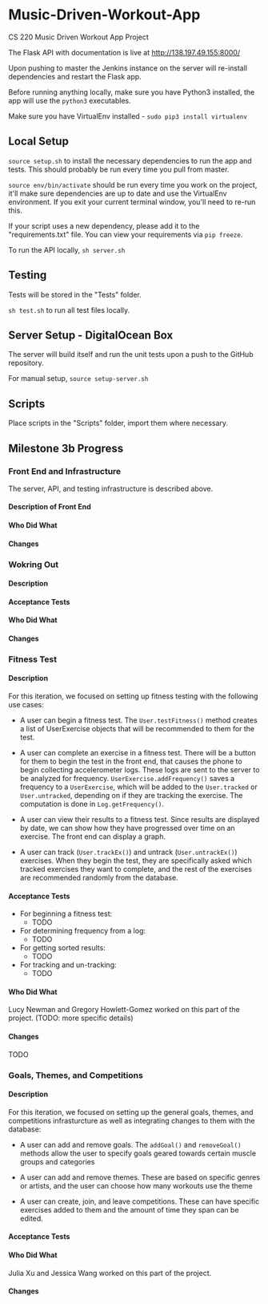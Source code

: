 # Music-Driven-Workout-App
CS 220 Music Driven Workout App Project

The Flask API  with documentation is live at http://138.197.49.155:8000/

Upon pushing to master the Jenkins instance on the server will re-install dependencies and restart the Flask app.

Before running anything locally, make sure you have Python3 installed, the app will use the ```python3``` executables.

Make sure you have VirtualEnv installed - ```sudo pip3 install virtualenv```

## Local Setup
```source setup.sh``` to install the necessary dependencies to run the app and tests. This should probably be run every time you pull from master.

```source env/bin/activate``` should be run every time you work on the project, it'll make sure dependencies are up to date and use the VirtualEnv environment. If you exit your current terminal window, you'll need to re-run this.

If your script uses a new dependency, please add it to the "requirements.txt" file. You can view your requirements via ```pip freeze```.

To run the API locally, ```sh server.sh```

## Testing
Tests will be stored in the "Tests" folder. 

```sh test.sh``` to run all test files locally.

## Server Setup - DigitalOcean Box
The server will build itself and run the unit tests upon a push to the GitHub repository.

For manual setup, ```source setup-server.sh```

## Scripts
Place scripts in the "Scripts" folder, import them where necessary.

## Milestone 3b Progress

### Front End and Infrastructure

The server, API, and testing infrastructure is described above. 

#### Description of Front End

#### Who Did What

#### Changes

### Wokring Out

#### Description

#### Acceptance Tests

#### Who Did What

#### Changes

### Fitness Test

#### Description

For this iteration, we focused on setting up fitness testing with the following use cases:

* A user can begin a fitness test. The `User.testFitness()` method creates a list of UserExercise objects that will be recommended to them for the test.

* A user can complete an exercise in a fitness test. There will be a button for them to begin the test in the front end, that causes the phone to begin collecting accelerometer logs. These logs are sent to the server to be analyzed for frequency. `UserExercise.addFrequency()` saves a frequency to a `UserExercise`, which will be added to the `User.tracked` or `User.untracked`, depending on if they are tracking the exercise. The computation is done in `Log.getFrequency()`.

* A user can view their results to a fitness test. Since results are displayed by date, we can show how they have progressed over time on an exercise. The front end can display a graph.

* A user can track (`User.trackEx()`) and untrack (`User.untrackEx()`) exercises. When they begin the test, they are specifically asked which tracked exercises they want to complete, and the rest of the exercises are recommended randomly from the database. 

#### Acceptance Tests

* For beginning a fitness test: 
    * TODO
* For determining frequency from a log:
    * TODO
* For getting sorted results:
    * TODO
* For tracking and un-tracking:
    * TODO

#### Who Did What

Lucy Newman and Gregory Howlett-Gomez worked on this part of the project. (TODO: more specific details)

#### Changes

TODO

### Goals, Themes, and Competitions

#### Description

For this iteration, we focused on setting up the general goals, themes, and competitions infrasturcture as well as integrating changes to them with the database:

* A user can add and remove goals. The `addGoal()` and `removeGoal()` methods allow the user to specify goals geared towards certain muscle groups and categories

* A user can add and remove themes. These are based on specific genres or artists, and the user can choose how many workouts use the theme

* A user can create, join, and leave competitions. These can have specific exercises added to them and the amount of time they span can be edited.
#### Acceptance Tests

#### Who Did What

Julia Xu and Jessica Wang worked on this part of the project. 

#### Changes

